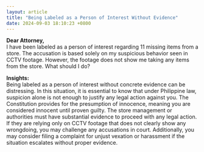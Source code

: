 ```yaml
---
layout: article
title: "Being Labeled as a Person of Interest Without Evidence"
date: 2024-09-03 18:10:23 +0800
---
```


<p><strong>Dear Attorney,</strong><br>I have been labeled as a person of interest regarding 11 missing items from a store. The accusation is based solely on my suspicious behavior seen in CCTV footage. However, the footage does not show me taking any items from the store. What should I do?</p><p><strong>Insights:</strong><br>Being labeled as a person of interest without concrete evidence can be distressing. In this situation, it is essential to know that under Philippine law, suspicion alone is not enough to justify any legal action against you. The Constitution provides for the presumption of innocence, meaning you are considered innocent until proven guilty. The store management or authorities must have substantial evidence to proceed with any legal action. If they are relying only on CCTV footage that does not clearly show any wrongdoing, you may challenge any accusations in court. Additionally, you may consider filing a complaint for unjust vexation or harassment if the situation escalates without proper evidence.</p>